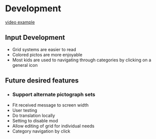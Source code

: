 # Development

[video example](https://photos.app.goo.gl/rG3nujY5LnPR7PsF8)

## Input Development

- Grid systems are easier to read
- Colored pictos are more enjoyable
- Most kids are used to navigating through categories by clicking on a general icon

## Future desired features

- ### Support alternate pictograph sets
- Fit received message to screen width
- User testing
- Do translation locally
- Setting to disable mod
- Allow editing of grid for individual needs
- Category navigation by click
